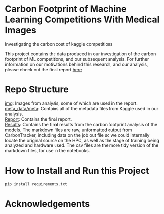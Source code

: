 # Carbon Footprint of Machine Learning Competitions With Medical Images
Investigating the carbon cost of kaggle competitions

This project contains the data produced in our investigation of the carbon footprint of ML competitions, and our subsequent analysis.
For further information on our motivations behind this research, and our analysis, please check out the final report [here](https://github.com/carbonCostKaggle/carbon-cost-kaggle/blob/main/report/final_report.pdf).

# Repo Structure
[img](https://github.com/carbonCostKaggle/carbon-cost-kaggle/tree/main/img): Images from analysis, some of which are used in the report.<br>
[meta_data/meta](https://github.com/carbonCostKaggle/carbon-cost-kaggle/tree/main/meta_data/meta): Contains all of the metadata files from Kaggle used in our analysis. <br>
[Report](https://github.com/carbonCostKaggle/carbon-cost-kaggle/tree/main/report): Contains the final report.<br>
[Results](https://github.com/carbonCostKaggle/carbon-cost-kaggle/tree/main/results): Contains the final results from the carbon footprint analysis of the models. The markdown files are raw, unformatted output from CarbonTracker, including data on the job out file so we could internally locate the original source on the HPC, as well as the stage of training being analyzed and hardware used. The csv files are the more tidy version of the markdown files, for use in the notebooks.

# How to Install and Run this Project

```
pip install requirements.txt
```

# Acknowledgements
